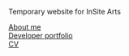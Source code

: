 ---
---
Temporary website for InSite Arts

<div class="buttons">
  <a href="/about/" class="btn btn-info">About me</a><br />
  <a href="/portfolio/" class="btn btn-info">Developer portfolio</a><br />
  <a href="/cv/" class="btn btn-info">CV</a>
</div>
